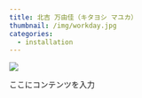 ```yaml
---
title: 北吉 万由佳（キタヨシ マユカ）
thumbnail: /img/workday.jpg
categories:
  - installation
---
```

![](/img/workday.jpg)

ここにコンテンツを入力

